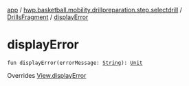 [app](../../index.md) / [hwp.basketball.mobility.drillpreparation.step.selectdrill](../index.md) / [DrillsFragment](index.md) / [displayError](.)

# displayError

`fun displayError(errorMessage: `[`String`](https://kotlinlang.org/api/latest/jvm/stdlib/kotlin/-string/index.html)`): `[`Unit`](https://kotlinlang.org/api/latest/jvm/stdlib/kotlin/-unit/index.html)

Overrides [View.displayError](../-drills-contract/-view/display-error.md)

